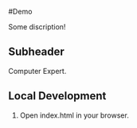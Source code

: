 #Demo

Some discription!


## Subheader

Computer Expert.

## Local Development

1. Open index.html in your browser. 